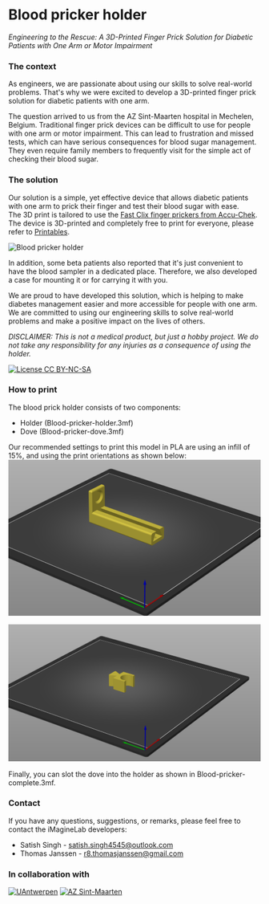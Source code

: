 # Blood pricker holder

*Engineering to the Rescue: A 3D-Printed Finger Prick Solution for Diabetic Patients with One Arm or Motor Impairment*

### The context
As engineers, we are passionate about using our skills to solve real-world problems. That's why we were excited to develop a 3D-printed finger prick solution for diabetic patients with one arm.

The question arrived to us from the AZ Sint-Maarten hospital in Mechelen, Belgium. Traditional finger prick devices can be difficult to use for people with one arm or motor impairment. This can lead to frustration and missed tests, which can have serious consequences for blood sugar management. They even require family members to frequently visit for the simple act of checking their blood sugar. 


### The solution
Our solution is a simple, yet effective device that allows diabetic patients with one arm to prick their finger and test their blood sugar with ease.  
The 3D print is tailored to use the [Fast Clix finger prickers from Accu-Chek](https://www.accu-chek.com/).
The device is 3D-printed and completely free to print for everyone, please refer to [Printables](https://www.printables.com/model/903467-blood-pricker-holder).

![Blood pricker holder](blood-pricker.gif)

In addition, some beta patients also reported that it's just convenient to have the blood sampler in a dedicated place. Therefore, we also developed a case for mounting it or for carrying it with you.

We are proud to have developed this solution, which is helping to make diabetes management easier and more accessible for people with one arm. We are committed to using our engineering skills to solve real-world problems and make a positive impact on the lives of others.

*DISCLAIMER: This is not a medical product, but just a hobby project. We do not take any responsibility for any injuries as a consequence of using the holder.*

[![License CC BY-NC-SA](https://licensebuttons.net/l/by-nc-sa/4.0/88x31.png)](http://creativecommons.org/licenses/by-nc-sa/4.0/)


### How to print
The blood prick holder consists of two components:
 - Holder (Blood-pricker-holder.3mf)
 - Dove (Blood-pricker-dove.3mf)

Our recommended settings to print this model in PLA are using an infill of 15%, and using the print orientations as shown below:
![Blood pricker holder print orientation](blood-pricker-holder-orientation.png)

![Bloock pricker dove print orientation](blood-pricker-dove-orientation.png)

Finally, you can slot the dove into the holder as shown in Blood-pricker-complete.3mf.


### Contact
If you have any questions, suggestions, or remarks, please feel free to contact the iMagineLab developers:
* Satish Singh - satish.singh4545@outlook.com
* Thomas Janssen - r8.thomasjanssen@gmail.com

### In collaboration with
[![UAntwerpen](https://www.uantwerpen.be/img/logo-nl.svg)](https://www.uantwerpen.be)
[![AZ Sint-Maarten](https://www.azsintmaarten.be/sites/azsintmaarten/themes/emmaus_subtheme/logo.svg)](https://www.azsintmaarten.be/)
